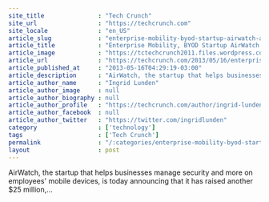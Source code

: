```yaml
---
site_title               : "Tech Crunch"
site_url                 : "https://techcrunch.com"
site_locale              : "en_US"
article_slug             : "enterprise-mobility-byod-startup-airwatch-adds-s25m-from-accel-to-take-its-series-a-total-to-s225m-as-it-preps-for-acquisitions"
article_title            : "Enterprise Mobility, BYOD Startup AirWatch Adds $25M From Accel To Take Its Series A Total To $225M, As It Preps For Acquisitions"
article_image            : "https://tctechcrunch2011.files.wordpress.com/2013/02/airwatchlogo.jpg?w=640&h=400&crop=1"
article_url              : "https://techcrunch.com/2013/05/16/enterprise-mobility-upstart-airwatch-adds-25m-from-accel-to-take-its-series-a-total-to-225m-as-it-preps-for-acquisitions/"
article_published_at     : "2013-05-16T04:29:19-03:00"
article_description      : "AirWatch, the startup that helps businesses manage security and more on employees' mobile devices, is today announcing that it has raised another $25 million,..."
article_author_name      : "Ingrid Lunden"
article_author_image     : null
article_author_biography : null
article_author_profile   : "https://techcrunch.com/author/ingrid-lunden/"
article_author_facebook  : null
article_author_twitter   : "https://twitter.com/ingridlunden"
category                 : ['technology']
tags                     : ['Tech Crunch']
permalink                : "/:categories/enterprise-mobility-byod-startup-airwatch-adds-s25m-from-accel-to-take-its-series-a-total-to-s225m-as-it-preps-for-acquisitions/"
layout                   : post
---
```


AirWatch, the startup that helps businesses manage security and more on employees' mobile devices, is today announcing that it has raised another $25 million,...
